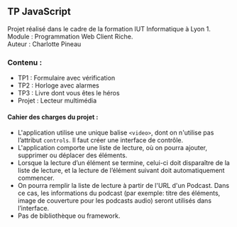 TP JavaScript
--
Projet réalisé dans le cadre de la formation IUT Informatique à Lyon 1. <br>
Module : Programmation Web Client Riche.<br>
Auteur : Charlotte Pineau <br>


### Contenu : 
* TP1 : Formulaire avec vérification 
* TP2 : Horloge avec alarmes
* TP3 : Livre dont vous êtes le héros
* Projet : Lecteur multimédia

#### Cahier des charges du projet : 
* L'application utilise une unique balise `<video>`, dont on n'utilise pas l’attribut `controls`. Il faut créer une interface de contrôle.
* L'application comporte une liste de lecture, où on pourra ajouter, supprimer ou déplacer des éléments.
* Lorsque la lecture d’un élément se termine, celui-ci doit disparaître de la liste de lecture, et la lecture de l’élément suivant doit automatiquement commencer.
* On pourra remplir la liste de lecture à partir de l'URL d'un Podcast. Dans ce cas, les informations du podcast (par exemple: titre des éléments, image de couverture pour les podcasts audio) seront utilisés dans l’interface.
* Pas de bibliothèque ou framework.


